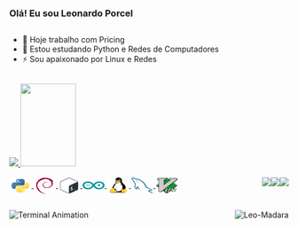 ### Olá! Eu sou Leonardo Porcel

##

- 🔭 Hoje trabalho com Pricing
- 🌱 Estou estudando Python e Redes de Computadores
- ⚡ Sou apaixonado por Linux e Redes

##

<div>
  <a href="https://github.com/porcelones">
  <img height="149cm" src="https://github-readme-stats.vercel.app/api?username=porcelones&show_icons=true&theme=dracula&include_all_commits=true&count_private=true"/>
  <img height="149cm" width="100" src="https://github-readme-stats.vercel.app/api/top-langs/?username=porcelones&layout=compact&langs_count=7&theme=dracula"/>
</div>
  
  <div style="display: inline_block"><br>
    <img align="center" alt="Leo-Python" height="30" width="40" src="https://github.com/devicons/devicon/blob/master/icons/python/python-original.svg">
    <img align="center" alt="Leo-Debian" height="30" width="40" src="https://github.com/devicons/devicon/blob/master/icons/debian/debian-original.svg">
    <img align="center" alt="Leo-Bash" height="30" width="40" src="https://github.com/devicons/devicon/blob/master/icons/bash/bash-original.svg">
    <img align="center" alt="Leo-Arduino" height="30" width="40" src="https://github.com/devicons/devicon/blob/master/icons/arduino/arduino-original.svg">
    <img align="center" alt="Leo-Linux" height="30" width="40" src="https://github.com/devicons/devicon/blob/master/icons/linux/linux-original.svg">
    <img align="center" alt="Leo-MySQL" height="30" width="40" src="https://github.com/devicons/devicon/blob/master/icons/mysql/mysql-original.svg">
    <img align="center" alt="Leo-Vim" height="30" width="40" src="https://github.com/devicons/devicon/blob/master/icons/vim/vim-original.svg">
     <a href="https://instagram.com/leonardoporcel_" target="_blank"><img align="right" src="https://img.shields.io/badge/-Instagram-%23E4405F?style=for-the-badge&logo=instagram&logoColor=white" target="_blank"></a>
  <a href = "mailto:leonardoporcel2@icloud.com"><img align="right" src="https://img.shields.io/badge/-iCloud-%23333?style=for-the-badge&logo=iCloud&logoColor=white" target="_blank"></a>
  <a href="https://www.linkedin.com/in/leonardo-porcel" target="_blank"><img align="right" src="https://img.shields.io/badge/-LinkedIn-%230077B5?style=for-the-badge&logo=linkedin&logoColor=white" target="_blank"></a>
  
</div>
  
  ##
  
  <div>
 
  ![Terminal Animation](https://nbedos.github.io/termtosvg/examples/dracula.svg)
 <img align="right" alt="Leo-Madara" src="https://media.discordapp.net/attachments/857725809443733534/869969615516729344/4fadc8d915d3927102a8a7ebbfdf2ddb9d7416db_hq.gif?width=170&height=320">
</div>
